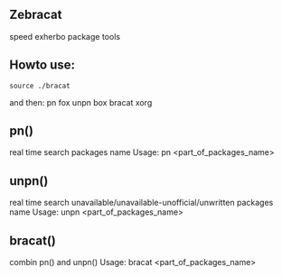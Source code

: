 Zebracat
------

speed exherbo package tools 

Howto use:
---------

	source ./bracat
and then:
	pn fox
	unpn box
	bracat xorg

pn()
----

real time search packages name
Usage:
	pn <part_of_packages_name>

unpn()
------

real time search unavailable/unavailable-unofficial/unwritten packages name
Usage:
	unpn <part_of_packages_name>

bracat()
--------

combin pn() and unpn()
Usage:
	bracat <part_of_packages_name>
